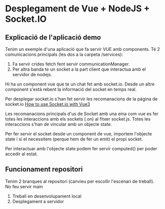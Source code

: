 # Desplegament de Vue + NodeJS + Socket.IO

## Explicació de l'aplicació demo

Tenim un exemple d'una aplicació que fa servir VUE amb components. 
Té 2 comunicacions principals (les dos a la carpeta /services):
1. Fa servir crides fetch fent servir communicationManager. 
2. Per altra banda te un socket a la part client que interactua amb el servidor de nodejs.

Hi ha un component vue que te un chat fet amb socket.io. Desde un altre component s'està rebent la informació del socket en temps real. 

Per desplegar socket.io s'han fet servir les recomanacions de la pàgina de socket.io [How to use Socket.io with Vue3](https://socket.io/how-to/use-with-vue)

Les recomanacions principals d'us de Socket amb una eina com vue es fer totes les interaccions amb els sockets (.on) al fitxer socket.js. Totes les interaccions s'han de vincular amb un objecte state. 

Per fer servir el socket desde un component de vue, importem l'objecte state i si el necessitem (perque hem de fer un emit) el propi socket. 

Per interactuar amb l'objecte state podem fer servir computed() per poder accedir al estat. 


## Funcionament repositori

Tenim 2 branques al repositori (canvieu per escollir l'escenari de treball). 
No feu servir main

1. Treball en desenvolupament local
2. Desplegament a servidor
